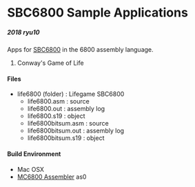 # SBC6800 Sample Applications

##### 2018 ryu10

Apps for [SBC6800](https://www.seeedstudio.com/SBC6800-g-1078968) in the 6800 assembly language.

1. Conway's Game of Life

#### Files

* life6800 (folder) : Lifegame SBC6800
  * life6800.asm         : source
  * life6800.out         : assembly log
  * life6800.s19         : object
  * life6800bitsum.asm   : source
  * life6800bitsum.out   : assembly log
  * life6800bitsum.s19   : object

#### Build Environment

* Mac OSX
* [MC6800 Assembler](https://github.com/JimInCA/motorola-6800-assembler) as0
